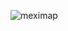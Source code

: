 ![meximap](https://cloud.githubusercontent.com/assets/7052993/21951813/39167214-d9c2-11e6-9e6e-1dac46a406bc.jpg)
